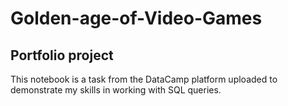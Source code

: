 # Golden-age-of-Video-Games

## Portfolio project
This notebook is a task from the DataCamp platform uploaded to demonstrate my skills in working with SQL queries.
